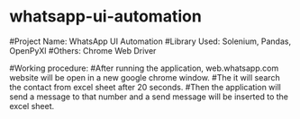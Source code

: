 # whatsapp-ui-automation

#Project Name: WhatsApp UI Automation
#Library Used: Solenium, Pandas, OpenPyXl
#Others: Chrome Web Driver

#Working procedure:
#After running the application, web.whatsapp.com website will be open in a new google chrome window.
#The it will search the contact from excel sheet after 20 seconds.
#Then the application will send a message to that number and a send message will be inserted to the excel sheet.
